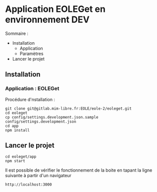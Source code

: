 # Application **EOLEGet** en environnement DEV

Sommaire :

- Installation
  - Application
  - Paramètres
- Lancer le projet

## Installation

### Application : EOLEGet

Procédure d'nstallation :

```
git clone git@gitlab.mim-libre.fr:EOLE/eole-2/eoleget.git
cd eoleget
cp config/settings.development.json.sample config/settings.development.json
cd app
npm install
```

## Lancer le projet

```
cd eoleget/app
npm start
```

Il est possible de vérifier le fonctionnement de la boite en tapant la ligne suivante à partir d'un navigateur

```
http://localhost:3000
```

